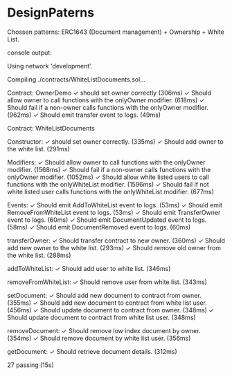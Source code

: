 # DesignPaterns

Chossen patterns: ERC1643 (Document management) + Ownership + White List.

console output: 


Using network 'development'.

Compiling ./contracts/WhiteListDocuments.sol...


  Contract: OwnerDemo
    ✓ should set owner correctly (306ms)
    ✓ Should allow owner to call functions with the onlyOwner modifier. (618ms)
    ✓ Should fail if a non-owner calls functions with the onlyOwner modifier. (962ms)
    ✓ Should emit transfer event to logs. (49ms)

  Contract: WhiteListDocuments

Constructor:
    ✓ should set owner correctly. (335ms)
    ✓ Should add owner to the white list. (291ms)

Modifiers:
    ✓ Should allow owner to call functions with the onlyOwner modifier. (1568ms)
    ✓ Should fail if a non-owner calls functions with the onlyOwner modifier. (1052ms)
    ✓ Should allow white listed users to call functions with the onlyWhiteList modifier. (1596ms)
    ✓ Should fail if not white listed user calls functions with the onlyWhiteList modifier. (677ms)

Events:
    ✓ Should emit AddToWhiteList event to logs. (53ms)
    ✓ Should emit RemoveFromWhiteList event to logs. (53ms)
    ✓ Should emit TransferOwner event to logs. (60ms)
    ✓ Should emit DocumentUpdated event to logs. (58ms)
    ✓ Should emit DocumentRemoved event to logs. (60ms)

transferOwner:
    ✓ Should transfer contract to new owner. (360ms)
    ✓ Should add new owner to the white list. (293ms)
    ✓ Should remove old owner from the white list. (288ms)

addToWhiteList:
    ✓ Should add user to white list. (346ms)

removeFromWhiteList:
    ✓ Should remove user from white list. (343ms)

setDocument:
    ✓ Should add new document to contract from owner. (355ms)
    ✓ Should add new document to contract from white list user. (456ms)
    ✓ Should update document to contract from owner. (348ms)
    ✓ Should update document to contract from white list user. (348ms)

removeDocument:
    ✓ Should remove low index document by owner. (354ms)
    ✓ Should remove document by white list user. (356ms)

getDocument:
    ✓ Should retrieve document details. (312ms)


  27 passing (15s)
